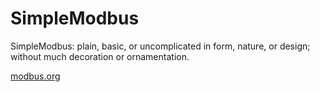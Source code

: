 # SimpleModbus
SimpleModbus: plain, basic, or uncomplicated in form, nature, or design; without much decoration or ornamentation.

[modbus.org](http://modbus.org)
